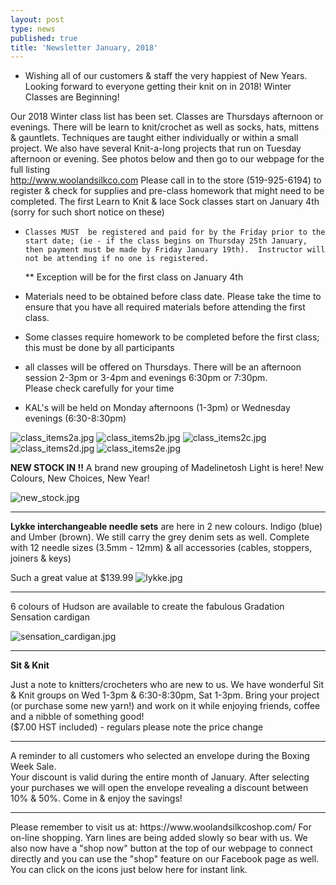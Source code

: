 ```yaml
---
layout: post
type: news
published: true
title: 'Newsletter January, 2018'
---
```


- Wishing all of our customers & staff the very happiest of New Years. Looking forward to everyone getting their knit on in 2018!
Winter Classes are Beginning!

Our 2018 Winter class list has been set. Classes are Thursdays afternoon or evenings. There will be learn to knit/crochet as well as socks, hats, mittens & gauntlets. Techniques are taught either individually or within a small project. 
We also have several Knit-a-long projects that run on Tuesday afternoon or evening. See photos below and then go to our webpage for the full listing   
 http://www.woolandsilkco.com
Please call in to the store (519-925-6194) to register & check for supplies and pre-class homework that might need to be completed.
The first Learn to Knit & lace Sock classes start on January 4th (sorry for such short notice on these) 

-     Classes MUST  be registered and paid for by the Friday prior to the start date; (ie - if the class begins on Thursday 25th January, then payment must be made by Friday January 19th).  Instructor will not be attending if no one is registered.
     **  Exception will be for the first class on January 4th

-  Materials need to be obtained before class date. Please take the time
    to ensure that you have all required materials before attending the
    first class.
-  Some classes require homework to be completed before the first
   class; this must be done by all participants
-  all classes will be offered on Thursdays. There will be an afternoon
    session 2-3pm or 3-4pm and evenings 6:30pm or 7:30pm.  
    Please check carefully for your time
-  KAL's will be held on Monday afternoons (1-3pm) or Wednesday
    evenings (6:30-8:30pm)
    
![class_items2a.jpg]({{site.baseurl}}/news/img/class_items2a.jpg)
![class_items2b.jpg]({{site.baseurl}}/news/img/class_items2b.jpg)
![class_items2c.jpg]({{site.baseurl}}/news/img/class_items2c.jpg)
![class_items2d.jpg]({{site.baseurl}}/news/img/class_items2d.jpg)
![class_items2e.jpg]({{site.baseurl}}/news/img/class_items2e.jpg)
                  
<strong>NEW STOCK IN !!</strong>
A brand new grouping of Madelinetosh Light is here!  New Colours, New Choices, New Year!

![new_stock.jpg]({{site.baseurl}}/news/img/new_stock.jpg)
  <hr>
<strong>Lykke interchangeable needle sets</strong>
are here in 2 new colours. Indigo (blue) and Umber (brown). We still carry the grey denim sets as well. Complete with 12 needle sizes (3.5mm - 12mm) & all accessories (cables, stoppers, joiners & keys)

Such a great value at $139.99
![lykke.jpg]({{site.baseurl}}/news/img/lykke.jpg)
<hr>
6 colours of Hudson are available to create the fabulous Gradation Sensation cardigan 

![sensation_cardigan.jpg]({{site.baseurl}}/news/img/sensation_cardigan.jpg)
<hr>
<strong>Sit & Knit</strong>
 
Just a note to knitters/crocheters who are new to us. We have wonderful Sit & Knit groups on Wed 1-3pm & 6:30-8:30pm, Sat 1-3pm.  Bring your project (or purchase some new yarn!) and work on it while enjoying friends, coffee and a nibble of something good!  
($7.00 HST included) - regulars please note the price change

<hr>

A reminder to all customers who selected an envelope during the Boxing Week Sale.  
Your discount is valid during the entire month of January.  After selecting your purchases we will open the envelope revealing a 
discount between 10% & 50%. Come in & enjoy the savings!
<hr>
Please remember to visit us at: https://www.woolandsilkcoshop.com/  
For on-line shopping. Yarn lines are being added slowly so bear with us. We also now have a "shop now" button at the top of our webpage to connect directly and you can use the "shop" feature on our Facebook page as well.  You can click on the icons just below here for instant link.

